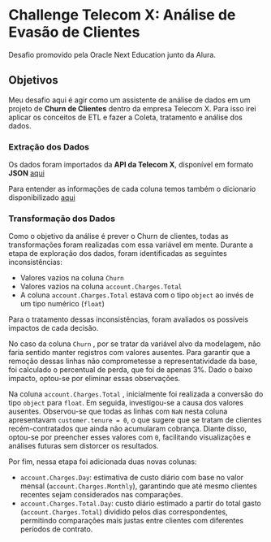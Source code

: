 # Challenge Telecom X: Análise de Evasão de Clientes
Desafio promovido pela Oracle Next Education junto da Alura.

## Objetivos
Meu desafio aqui é agir como um assistente de análise de dados em um projeto de **Churn de Clientes** dentro da empresa Telecom X. Para isso irei aplicar os conceitos de ETL e fazer a Coleta, tratamento e análise dos dados.

### Extração dos Dados
Os dados foram importados da **API da Telecom X**, disponível em formato **JSON** [aqui](https://github.com/ingridcristh/challenge2-data-science/blob/main/TelecomX_Data.json)

Para entender as informações de cada coluna temos também o dicionario disponibilizado [aqui](https://github.com/ingridcristh/challenge2-data-science/blob/main/TelecomX_dicionario.md)

### Transformação dos Dados 
Como o objetivo da análise é prever o Churn de clientes, todas as transformações foram realizadas com essa variável em mente. Durante a etapa de exploração dos dados, foram identificadas as seguintes inconsistências:

- Valores vazios na coluna ```Churn```
- Valores vazios na coluna ```account.Charges.Total```
- A coluna ```account.Charges.Total``` estava com o tipo ```object``` ao invés de um tipo numérico (```float```)

Para o tratamento dessas inconsistências, foram avaliados os possíveis impactos de cada decisão.

No caso da coluna ```Churn``` , por se tratar da variável alvo da modelagem, não faria sentido manter registros com valores ausentes. Para garantir que a remoção dessas linhas não comprometesse a representatividade da base, foi calculado o percentual de perda, que foi de apenas 3%. Dado o baixo impacto, optou-se por eliminar essas observações.

Na coluna ```account.Charges.Total``` , inicialmente foi realizada a conversão do tipo ```object``` para ```float```. Em seguida, investigou-se a causa dos valores ausentes. Observou-se que todas as linhas com ```NaN``` nesta coluna apresentavam ```customer.tenure = 0```, o que sugere que se tratam de clientes recém-contratados que ainda não acumularam cobrança. Diante disso, optou-se por preencher esses valores com ```0```, facilitando visualizações e análises futuras sem distorcer os resultados. 

Por fim, nessa etapa foi adicionada duas novas colunas:

- ```account.Charges.Day```: estimativa de custo diário com base no valor mensal (```account.Charges.Monthly```), garantindo que até mesmo clientes recentes sejam considerados nas comparações.
- ```account.Charges.Total.Day```: custo diário estimado a partir do total gasto (```account.Charges.Total```) dividido pelos dias correspondentes, permitindo comparações mais justas entre clientes com diferentes períodos de contrato.
